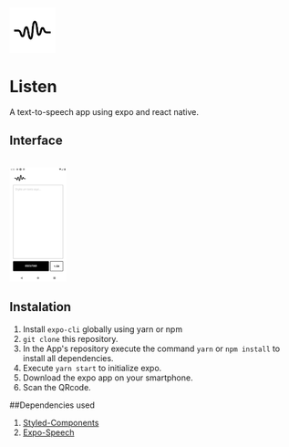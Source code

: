 <img src="https://github.com/enzocsantos18/listen/blob/master/assets/icon.png" height="80" width="80" ><br>
# Listen
A text-to-speech app using expo and react native.

## Interface
<br><img src="https://github.com/enzocsantos18/listen/blob/master/assets/layout.png" height="200" width="auto" ><br>

## Instalation
1. Install `expo-cli` globally using yarn or npm
2. `git clone` this repository.
3. In the App's repository execute the command `yarn` or `npm install` to install all dependencies.
4. Execute `yarn start` to initialize expo.
5. Download the expo app on your smartphone.
6. Scan the QRcode.

##Dependencies used
1. [Styled-Components](https://styled-components.com/)
2. [Expo-Speech](https://docs.expo.io/versions/latest/sdk/speech/)
